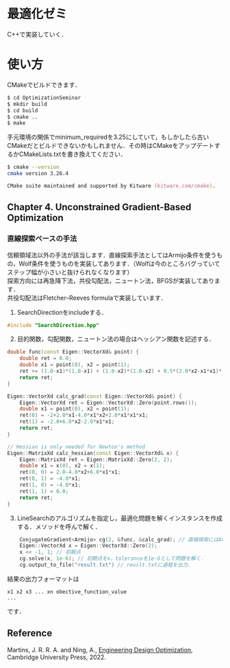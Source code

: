 # 最適化ゼミ

C++で実装していく．

# 使い方
CMakeでビルドできます．
```zsh
$ cd OptimizationSeminar
$ mkdir build
$ cd build
$ cmake ..
$ make
```
手元環境の関係でminimum_requiredを3.25にしていて，もしかしたら古いCMakeだとビルドできないかもしれません．その時はCMakeをアップデートするかCMakeLists.txtを書き換えてください．
```zsh
$ cmake --version
cmake version 3.26.4

CMake suite maintained and supported by Kitware (kitware.com/cmake).
```

## Chapter 4. Unconstrained Gradient-Based Optimization

### 直線探索ベースの手法
信頼領域法以外の手法が該当します．直線探索手法としてはArmijo条件を使うもの，Wolf条件を使うものを実装してあります．（Wolfは今のところバグっていてステップ幅が小さいと抜けられなくなります）  
探索方向には再急降下法，共役勾配法，ニュートン法，BFGSが実装してあります．  
共役勾配法はFletcher–Reeves formulaで実装しています．  


1. SearchDirectionをincludeする．
```cpp
#include "SearchDirection.hpp"
```

2. 目的関数，勾配関数，ニュートン法の場合はヘッシアン関数を記述する．
```cpp
double func(const Eigen::VectorXd& point) {
    double ret = 0.0;
    double x1 = point(0), x2 = point(1);
    ret += (1.0-x1)*(1.0-x1) + (1.0-x2)*(1.0-x2) + 0.5*(2.0*x2-x1*x1)*(2.0*x2-x1*x1);
    return ret;
}

Eigen::VectorXd calc_grad(const Eigen::VectorXd& point) {
    Eigen::VectorXd ret = Eigen::VectorXd::Zero(point.rows());
    double x1 = point(0), x2 = point(1);
    ret(0) = -2+2.0*x1-4.0*x1*x2+2.0*x1*x1*x1;
    ret(1) = -2.0+6.0*x2-2.0*x1*x1;
    return ret;
}

// Hessian is only needed for Newton's method
Eigen::MatrixXd calc_hessian(const Eigen::VectorXd& x) {
    Eigen::MatrixXd ret = Eigen::MatrixXd::Zero(2, 2);
    double x1 = x(0), x2 = x(1);
    ret(0, 0) = 2.0-4.0*x2+6.0*x1*x1;
    ret(0, 1) = -4.0*x1;
    ret(1, 0) = -4.0*x1;
    ret(1, 1) = 6.0;
    return ret;
}
```

3. LineSearchのアルゴリズムを指定し，最適化問題を解くインスタンスを作成する．メソッドを呼んで解く．
```cpp
    ConjugateGradient<Armijo> cg(2, &func, &calc_grad); // 直線探索にはArmijo条件を使用する．
    Eigen::VectorXd x = Eigen::VectorXd::Zero(2);
    x << -1, 1; // 初期点
    cg.solve(x, 1e-6); // 初期点をx，toleranceを1e-6として問題を解く．
    cg.output_to_file("result.txt") // reuslt.txtに過程を出力．
```
結果の出力フォーマットは
```
x1 x2 x3 ... xn obective_function_value
...
```
です．


## Reference 
Martins, J. R. R. A. and Ning, A., [Engineering Design Optimization](https://mdobook.github.io/), Cambridge University Press, 2022.
